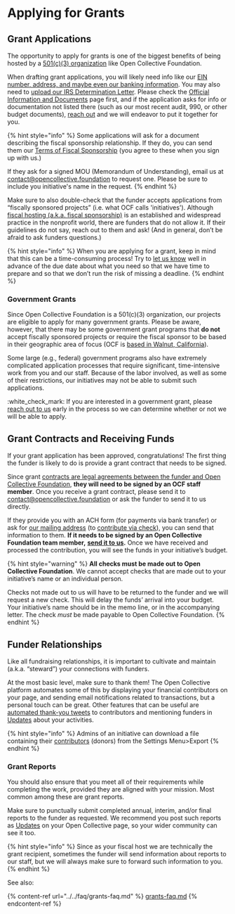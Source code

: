 # Applying for Grants

## Grant Applications

The opportunity to apply for grants is one of the biggest benefits of being hosted by a [501(c)(3) organization](https://docs.opencollective.foundation/about/fiscal-hosting#what-does-501-c-3-mean) like Open Collective Foundation.

When drafting grant applications, you will likely need info like our [EIN number, address, and maybe even our banking information](https://docs.opencollective.foundation/about/official-information-and-documents). You may also need to [upload our IRS Determination Letter](https://docs.opencollective.foundation/about/official-information-and-documents). Please check the [Official Information and Documents](https://docs.opencollective.foundation/about/official-information-and-documents) page first, and if the application asks for info or documentation not listed there (such as our most recent audit, 990, or other budget documents), [reach out](mailto:contact@opencollective.foundation) and we will endeavor to put it together for you. &#x20;

{% hint style="info" %}
Some applications will ask for a document describing the fiscal sponsorship relationship. If they do, you can send them our [Terms of Fiscal Sponsorship](../../getting-started/terms.md) (you agree to these when you sign up with us.)&#x20;

If they ask for a signed MOU (Memorandum of Understanding), email us at [contact@opencollective.foundation](mailto:%20contact@opencollective.foundation) to request one. Please be sure to include you initiative's name in the request.
{% endhint %}

Make sure to also double-check that the funder accepts applications from “fiscally sponsored projects” (i.e. what OCF calls 'initiatives'). Although [fiscal hosting (a.k.a. fiscal sponsorship)](https://docs.opencollective.foundation/about/fiscal-hosting) is an established and widespread practice in the nonprofit world, there are funders that do not allow it. If their guidelines do not say, reach out to them and ask! (And in general, don’t be afraid to ask funders questions.)

{% hint style="info" %}
When you are applying for a grant, keep in mind that this can be a time-consuming process! Try to [let us know](mailto:contact@opencollective.foundation) well in advance of the due date about what you need so that we have time to prepare and so that we don’t run the risk of missing a deadline.
{% endhint %}

### **Government Grants**

Since Open Collective Foundation is a 501(c)(3) organization, our projects are eligible to apply for many government grants. Please be aware, however, that there may be some government grant programs that **do not** accept fiscally sponsored projects or require the fiscal sponsor to be based in their geographic area of focus (OCF is [based in Walnut, California](https://docs.opencollective.foundation/about/official-information-and-documents#address)).

Some large (e.g., federal) government programs also have extremely complicated application processes that require significant, time-intensive work from you and our staff. Because of the labor involved, as well as some of their restrictions, our initiatives may not be able to submit such applications.

:white\_check\_mark: If you are interested in a government grant, please [reach out to us](mailto:contact@opencollective.foundation) early in the process so we can determine whether or not we will be able to apply.

## Grant Contracts and Receiving Funds

If your grant application has been approved, congratulations! The first thing the funder is likely to do is provide a grant contract that needs to be signed.

Since grant [contracts are legal agreements between the funder and Open Collective Foundation](https://docs.opencollective.foundation/how-it-works/processes-and-limitations), **they will need to be signed by an OCF staff member**. Once you receive a grant contract, please send it to [contact@opencollective.foundation](mailto:contact@opencollective.foundation) or ask the funder to send it to us directly.

If they provide you with an ACH form (for payments via bank transfer) or ask for [our mailing address](https://docs.opencollective.foundation/about/official-information-and-documents#address) (to [contribute via check](https://docs.opencollective.foundation/how-it-works/financial-contributions#check-contributions)), you can send that information to them. **If it needs to be signed by an Open Collective Foundation team member,** [**send it to us**](mailto:contact@opencollective.foundation)**.** Once we have received and processed the contribution, you will see the funds in your initiative’s budget.

{% hint style="warning" %}
**All checks must be made out to Open Collective Foundation**. We cannot accept checks that are made out to your initiative’s name or an individual person.

Checks not made out to us will have to be returned to the funder and we will request a new check. This will delay the funds’ arrival into your budget. Your initiative’s name should be in the memo line, or in the accompanying letter. The check _must_ be made payable to Open Collective Foundation.
{% endhint %}

## Funder Relationships

Like all fundraising relationships, it is important to cultivate and maintain (a.k.a. “steward”) your connections with funders.

At the most basic level, make sure to thank them! The Open Collective platform automates some of this by displaying your financial contributors on your page, and sending email notifications related to transactions, but a personal touch can be great. Other features that can be useful are [automated thank-you tweets](https://docs.opencollective.com/help/collectives/integrations#twitter-integration) to contributors and mentioning funders in [Updates](https://docs.opencollective.com/help/collectives/communication#updates) about your activities.&#x20;

{% hint style="info" %}
Admins of an initiative can download a file containing their [contributors](https://docs.opencollective.com/help/collectives/data-export#export-csv) (donors) from the Settings Menu>Export
{% endhint %}

### **Grant Reports**

You should also ensure that you meet all of their requirements while completing the work, provided they are aligned with your mission. Most common among these are grant reports.

Make sure to punctually submit completed annual, interim, and/or final reports to the funder as requested. We recommend you post such reports as [Updates](https://docs.opencollective.com/help/collectives/communication#updates) on your Open Collective page, so your wider community can see it too.

{% hint style="info" %}
Since as your fiscal host we are technically the grant recipient, sometimes the funder will send information about reports to our staff, but we will always make sure to forward such information to you.
{% endhint %}

See also:

{% content-ref url="../../faq/grants-faq.md" %}
[grants-faq.md](../../faq/grants-faq.md)
{% endcontent-ref %}

